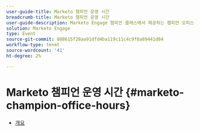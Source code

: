 ```yaml
---
user-guide-title: Marketo 챔피언 운영 시간
breadcrumb-title: Marketo 챔피언 운영 시간
user-guide-description: Marketo Engage 챔피언 클래스에서 제공하는 챔피언 오피스 아워 MUG에 참여하여 제품 전문가가 가장 까다로운 Marketo 질문에 대한 답변을 얻고 업계 최고의 마케터와 교류하십시오.
solution: Marketo Engage
type: Event
source-git-commit: 088615f28aa91dfd4ba119c11c4c9f8a89441d84
workflow-type: tm+mt
source-wordcount: '41'
ht-degree: 2%

---
```



# Marketo 챔피언 운영 시간 {#marketo-champion-office-hours}

+ [개요](overview.md)